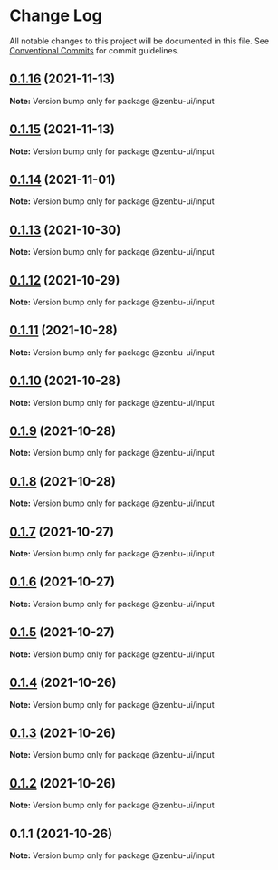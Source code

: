 # Change Log

All notable changes to this project will be documented in this file.
See [Conventional Commits](https://conventionalcommits.org) for commit guidelines.

## [0.1.16](https://github.com/KodepandaID/zenbu-ui/compare/@zenbu-ui/input@0.1.15...@zenbu-ui/input@0.1.16) (2021-11-13)

**Note:** Version bump only for package @zenbu-ui/input





## [0.1.15](https://github.com/KodepandaID/zenbu-ui/compare/@zenbu-ui/input@0.1.14...@zenbu-ui/input@0.1.15) (2021-11-13)

**Note:** Version bump only for package @zenbu-ui/input





## [0.1.14](https://github.com/KodepandaID/zenbu-ui/compare/@zenbu-ui/input@0.1.13...@zenbu-ui/input@0.1.14) (2021-11-01)

**Note:** Version bump only for package @zenbu-ui/input





## [0.1.13](https://github.com/KodepandaID/zenbu-ui/compare/@zenbu-ui/input@0.1.12...@zenbu-ui/input@0.1.13) (2021-10-30)

**Note:** Version bump only for package @zenbu-ui/input





## [0.1.12](https://github.com/KodepandaID/zenbu-ui/compare/@zenbu-ui/input@0.1.11...@zenbu-ui/input@0.1.12) (2021-10-29)

**Note:** Version bump only for package @zenbu-ui/input





## [0.1.11](https://github.com/KodepandaID/zenbu-ui/compare/@zenbu-ui/input@0.1.10...@zenbu-ui/input@0.1.11) (2021-10-28)

**Note:** Version bump only for package @zenbu-ui/input





## [0.1.10](https://github.com/KodepandaID/zenbu-ui/compare/@zenbu-ui/input@0.1.9...@zenbu-ui/input@0.1.10) (2021-10-28)

**Note:** Version bump only for package @zenbu-ui/input





## [0.1.9](https://github.com/KodepandaID/zenbu-ui/compare/@zenbu-ui/input@0.1.8...@zenbu-ui/input@0.1.9) (2021-10-28)

**Note:** Version bump only for package @zenbu-ui/input





## [0.1.8](https://github.com/KodepandaID/zenbu-ui/compare/@zenbu-ui/input@0.1.7...@zenbu-ui/input@0.1.8) (2021-10-28)

**Note:** Version bump only for package @zenbu-ui/input





## [0.1.7](https://github.com/KodepandaID/zenbu-ui/compare/@zenbu-ui/input@0.1.6...@zenbu-ui/input@0.1.7) (2021-10-27)

**Note:** Version bump only for package @zenbu-ui/input





## [0.1.6](https://github.com/KodepandaID/zenbu-ui/compare/@zenbu-ui/input@0.1.5...@zenbu-ui/input@0.1.6) (2021-10-27)

**Note:** Version bump only for package @zenbu-ui/input





## [0.1.5](https://github.com/KodepandaID/zenbu-ui/compare/@zenbu-ui/input@0.1.4...@zenbu-ui/input@0.1.5) (2021-10-27)

**Note:** Version bump only for package @zenbu-ui/input





## [0.1.4](https://github.com/KodepandaID/zenbu-ui/compare/@zenbu-ui/input@0.1.3...@zenbu-ui/input@0.1.4) (2021-10-26)

**Note:** Version bump only for package @zenbu-ui/input





## [0.1.3](https://github.com/KodepandaID/zenbu-ui/compare/@zenbu-ui/input@0.1.2...@zenbu-ui/input@0.1.3) (2021-10-26)

**Note:** Version bump only for package @zenbu-ui/input





## [0.1.2](https://github.com/KodepandaID/zenbu-ui/compare/@zenbu-ui/input@0.1.1...@zenbu-ui/input@0.1.2) (2021-10-26)

**Note:** Version bump only for package @zenbu-ui/input





## 0.1.1 (2021-10-26)

**Note:** Version bump only for package @zenbu-ui/input
